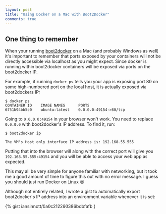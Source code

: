 ```yaml
---
layout: post
title: "Using Docker on a Mac with Boot2Docker"
comments: true
---
```


## One thing to remember

When your running [boot2docker][bd] on a Mac (and probably Windows as well) it's important to remember that ports exposed by your containers will not be directly accessible via localhost as you might expect. Since docker is running within boot2docker containers will be exposed via ports on the boot2docker IP.

For example, if running `docker ps` tells you your app is exposing port 80 on some high-numbered port on the local host, it is actually exposed via boot2dockers IP:

```
$ docker ps
CONTAINER ID    IMAGE NAMES      PORTS
6751b94bb5c0    ubuntu:latest    0.0.0.0:49154->80/tcp
```

Going to `0.0.0.0:49154` in your browser won't work. You need to replace `0.0.0.0` with boot2docker's IP address. To find it, run:

```
$ boot2docker ip

The VM's Host only interface IP address is: 192.168.55.555

```

Putting that into the browser will along with the correct port will give you `192.168.55.555:49154` and you will be able to access your web app as expected.

This may all be very simple for anyone familiar with networking, but it took me a good amount of time to figure this out with no error message. I guess you should just run Docker on Linux :wink:

[bd]: http://boot2docker.io/

Although not entirely related, I wrote a gist to automatically export boot2docker's IP address into an environment variable whenever it is set:

{% gist iansinnott/0a0c212260386bdbfafb }
